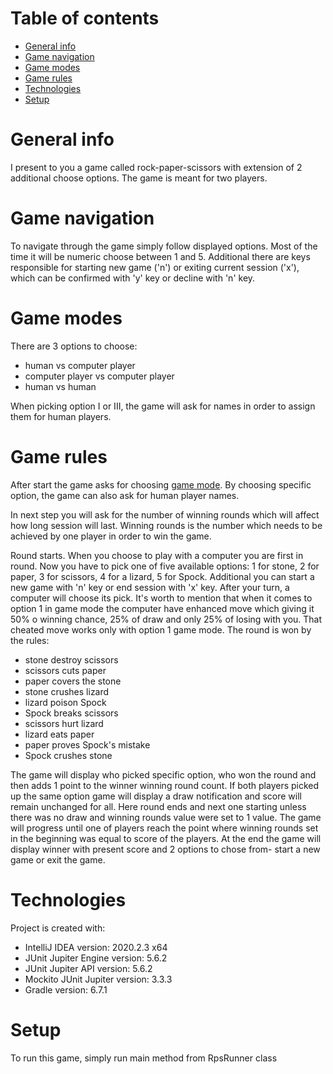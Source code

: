 # Table of contents
* [General info](#general-info)
* [Game navigation](#game-navigation)
* [Game modes](#game-modes)
* [Game rules](#game-rules)
* [Technologies](#technologies)
* [Setup](#setup)

# General info
I present to you a game called rock-paper-scissors with extension of 2 additional choose options. The game is meant for two players.

# Game navigation
To navigate through the game simply follow displayed options.
Most of the time it will be numeric choose between 1 and 5.
Additional there are keys responsible for starting new game ('n') or exiting current session ('x'), 
which can be confirmed with 'y' key or decline with 'n' key.

# Game modes
There are 3 options to choose:  
* human vs computer player
* computer player vs computer player
* human vs human

When picking option I or III, the game will ask for names in order to assign them for human players.


# Game rules
After start the game asks for choosing [game mode](#game-modes). By choosing specific option, the game can also ask for human 
player names. 

In next step you will ask for the number of winning rounds which will affect how long session will last. Winning rounds is the number which needs to be achieved by one player in order to win the game.

Round starts. When you choose to play with a computer you are first in round. Now you have to pick one of five available options: 1 for stone, 2 for paper, 3 for scissors, 4 for a lizard, 5 for Spock. 
Additional you can start a new game with 'n' key or end session with 'x' key. After your turn, a computer will choose its pick. It's worth to mention that 
when it comes to option 1 in game mode the computer have enhanced move which giving it 50% o winning chance, 25% of draw and only 25% of losing with you. That cheated move works only with option 1 game mode.
The round is won by the rules:
* stone destroy scissors
* scissors cuts paper
* paper covers the stone
* stone crushes lizard 
* lizard poison Spock
* Spock breaks scissors
* scissors hurt lizard
* lizard eats paper
* paper proves Spock's mistake
* Spock crushes stone

The game will display who picked specific option, who won the round and then adds 1 point to the winner winning round count. 
If both players picked up the same option game will display a draw notification and score will remain unchanged for all.
Here round ends and next one starting unless there was no draw and winning rounds value were set to 1 value.
The game will progress until one of players reach the point where winning rounds set in the beginning was equal to score of the players.
At the end the game will display winner with present score and 2 options to chose from- start a new game or exit the game.



# Technologies
Project is created with:
* IntelliJ IDEA version: 2020.2.3 x64
* JUnit Jupiter Engine version: 5.6.2
* JUnit Jupiter API version: 5.6.2
* Mockito JUnit Jupiter version: 3.3.3
* Gradle version: 6.7.1

# Setup
To run this game, simply run main method from RpsRunner class

